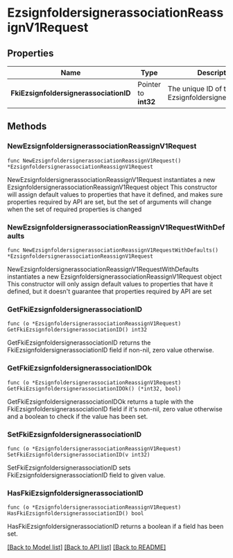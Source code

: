 # EzsignfoldersignerassociationReassignV1Request

## Properties

Name | Type | Description | Notes
------------ | ------------- | ------------- | -------------
**FkiEzsignfoldersignerassociationID** | Pointer to **int32** | The unique ID of the Ezsignfoldersignerassociation | [optional] 

## Methods

### NewEzsignfoldersignerassociationReassignV1Request

`func NewEzsignfoldersignerassociationReassignV1Request() *EzsignfoldersignerassociationReassignV1Request`

NewEzsignfoldersignerassociationReassignV1Request instantiates a new EzsignfoldersignerassociationReassignV1Request object
This constructor will assign default values to properties that have it defined,
and makes sure properties required by API are set, but the set of arguments
will change when the set of required properties is changed

### NewEzsignfoldersignerassociationReassignV1RequestWithDefaults

`func NewEzsignfoldersignerassociationReassignV1RequestWithDefaults() *EzsignfoldersignerassociationReassignV1Request`

NewEzsignfoldersignerassociationReassignV1RequestWithDefaults instantiates a new EzsignfoldersignerassociationReassignV1Request object
This constructor will only assign default values to properties that have it defined,
but it doesn't guarantee that properties required by API are set

### GetFkiEzsignfoldersignerassociationID

`func (o *EzsignfoldersignerassociationReassignV1Request) GetFkiEzsignfoldersignerassociationID() int32`

GetFkiEzsignfoldersignerassociationID returns the FkiEzsignfoldersignerassociationID field if non-nil, zero value otherwise.

### GetFkiEzsignfoldersignerassociationIDOk

`func (o *EzsignfoldersignerassociationReassignV1Request) GetFkiEzsignfoldersignerassociationIDOk() (*int32, bool)`

GetFkiEzsignfoldersignerassociationIDOk returns a tuple with the FkiEzsignfoldersignerassociationID field if it's non-nil, zero value otherwise
and a boolean to check if the value has been set.

### SetFkiEzsignfoldersignerassociationID

`func (o *EzsignfoldersignerassociationReassignV1Request) SetFkiEzsignfoldersignerassociationID(v int32)`

SetFkiEzsignfoldersignerassociationID sets FkiEzsignfoldersignerassociationID field to given value.

### HasFkiEzsignfoldersignerassociationID

`func (o *EzsignfoldersignerassociationReassignV1Request) HasFkiEzsignfoldersignerassociationID() bool`

HasFkiEzsignfoldersignerassociationID returns a boolean if a field has been set.


[[Back to Model list]](../README.md#documentation-for-models) [[Back to API list]](../README.md#documentation-for-api-endpoints) [[Back to README]](../README.md)


